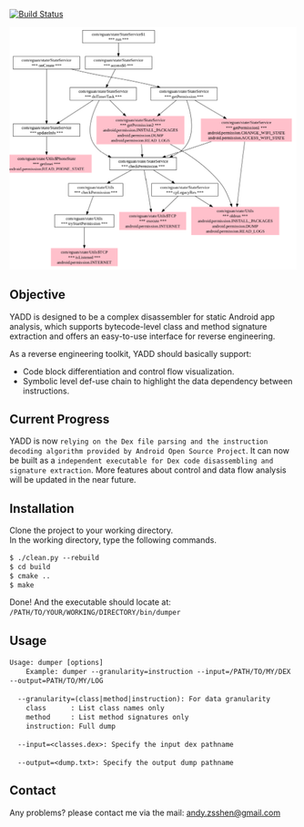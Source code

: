 [![Build Status](https://travis-ci.org/ZSShen/YADD.svg?branch=master)](https://travis-ci.org/ZSShen/YADD)


<img src="https://raw.githubusercontent.com/ZSShen/YADD/master/assets/yadd_cover.png" width="750px/">

## **Objective**
YADD is designed to be a complex disassembler for static Android app analysis, which supports bytecode-level class and method signature extraction and offers an easy-to-use interface for reverse engineering.  

As a reverse engineering toolkit, YADD should basically support:  
+ Code block differentiation and control flow visualization.  
+ Symbolic level def-use chain to highlight the data dependency between instructions.  

## **Current Progress**
YADD is now `relying on the Dex file parsing and the instruction decoding algorithm provided by Android Open Source Project`.  It can now be built as a `independent executable for Dex code disassembling and signature extraction`. More features about control and data flow analysis will be updated in the near future.  

## **Installation**
Clone the project to your working directory.  
In the working directory, type the following commands.  
```
$ ./clean.py --rebuild
$ cd build
$ cmake ..
$ make
```
Done! And the executable should locate at:
`/PATH/TO/YOUR/WORKING/DIRECTORY/bin/dumper`

## **Usage**
```
Usage: dumper [options]
    Example: dumper --granularity=instruction --input=/PATH/TO/MY/DEX --output=PATH/TO/MY/LOG

  --granularity=(class|method|instruction): For data granularity
    class      : List class names only
    method     : List method signatures only
    instruction: Full dump

  --input=<classes.dex>: Specify the input dex pathname

  --output=<dump.txt>: Specify the output dump pathname

```

## **Contact**
Any problems? please contact me via the mail: andy.zsshen@gmail.com  
